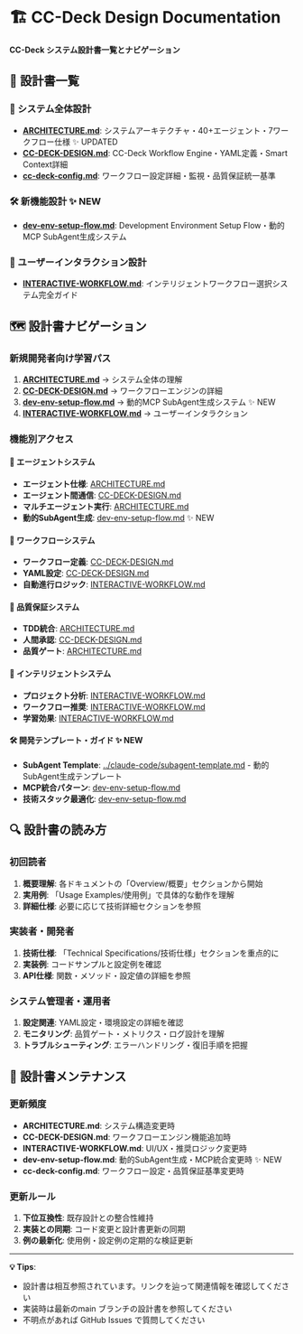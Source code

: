 # 🏗️ CC-Deck Design Documentation

**CC-Deck システム設計書一覧とナビゲーション**

## 📑 設計書一覧

### 🎯 システム全体設計
- **[ARCHITECTURE.md](ARCHITECTURE.md)**: システムアーキテクチャ・40+エージェント・7ワークフロー仕様 ✨ UPDATED
- **[CC-DECK-DESIGN.md](CC-DECK-DESIGN.md)**: CC-Deck Workflow Engine・YAML定義・Smart Context詳細
- **[cc-deck-config.md](cc-deck-config.md)**: ワークフロー設定詳細・監視・品質保証統一基準

### 🛠️ 新機能設計 ✨ NEW
- **[dev-env-setup-flow.md](dev-env-setup-flow.md)**: Development Environment Setup Flow・動的MCP SubAgent生成システム

### 🤔 ユーザーインタラクション設計  
- **[INTERACTIVE-WORKFLOW.md](INTERACTIVE-WORKFLOW.md)**: インテリジェントワークフロー選択システム完全ガイド

## 🗺️ 設計書ナビゲーション

### 新規開発者向け学習パス
1. **[ARCHITECTURE.md](ARCHITECTURE.md)** → システム全体の理解
2. **[CC-DECK-DESIGN.md](CC-DECK-DESIGN.md)** → ワークフローエンジンの詳細
3. **[dev-env-setup-flow.md](dev-env-setup-flow.md)** → 動的MCP SubAgent生成システム ✨ NEW
4. **[INTERACTIVE-WORKFLOW.md](INTERACTIVE-WORKFLOW.md)** → ユーザーインタラクション

### 機能別アクセス

#### 🤖 エージェントシステム
- **エージェント仕様**: [ARCHITECTURE.md](ARCHITECTURE.md#agents-specification)
- **エージェント間通信**: [CC-DECK-DESIGN.md](CC-DECK-DESIGN.md#smart-context-propagation)
- **マルチエージェント実行**: [ARCHITECTURE.md](ARCHITECTURE.md#multi-agent-orchestration)
- **動的SubAgent生成**: [dev-env-setup-flow.md](dev-env-setup-flow.md) ✨ NEW

#### 🔄 ワークフローシステム
- **ワークフロー定義**: [CC-DECK-DESIGN.md](CC-DECK-DESIGN.md#workflow-composition-pattern)
- **YAML設定**: [CC-DECK-DESIGN.md](CC-DECK-DESIGN.md#yaml-workflow-definitions)
- **自動進行ロジック**: [INTERACTIVE-WORKFLOW.md](INTERACTIVE-WORKFLOW.md#workflow-recommendation-logic)

#### 🎯 品質保証システム
- **TDD統合**: [ARCHITECTURE.md](ARCHITECTURE.md#tdd-integration)
- **人間承認**: [CC-DECK-DESIGN.md](CC-DECK-DESIGN.md#human-approval-workflows)
- **品質ゲート**: [ARCHITECTURE.md](ARCHITECTURE.md#quality-gates)

#### 🧠 インテリジェントシステム
- **プロジェクト分析**: [INTERACTIVE-WORKFLOW.md](INTERACTIVE-WORKFLOW.md#project-analysis-engine)
- **ワークフロー推奨**: [INTERACTIVE-WORKFLOW.md](INTERACTIVE-WORKFLOW.md#workflow-recommendation-logic)
- **学習効果**: [INTERACTIVE-WORKFLOW.md](INTERACTIVE-WORKFLOW.md#learning-benefits)

#### 🛠️ 開発テンプレート・ガイド ✨ NEW
- **SubAgent Template**: [../claude-code/subagent-template.md](../claude-code/subagent-template.md) - 動的SubAgent生成テンプレート
- **MCP統合パターン**: [dev-env-setup-flow.md](dev-env-setup-flow.md#mcp-integration-strategy)
- **技術スタック最適化**: [dev-env-setup-flow.md](dev-env-setup-flow.md#technical-design-decisions)

## 🔍 設計書の読み方

### 初回読者
1. **概要理解**: 各ドキュメントの「Overview/概要」セクションから開始
2. **実用例**: 「Usage Examples/使用例」で具体的な動作を理解
3. **詳細仕様**: 必要に応じて技術詳細セクションを参照

### 実装者・開発者
1. **技術仕様**: 「Technical Specifications/技術仕様」セクションを重点的に
2. **実装例**: コードサンプルと設定例を確認
3. **API仕様**: 関数・メソッド・設定値の詳細を参照

### システム管理者・運用者
1. **設定関連**: YAML設定・環境設定の詳細を確認
2. **モニタリング**: 品質ゲート・メトリクス・ログ設計を理解
3. **トラブルシューティング**: エラーハンドリング・復旧手順を把握

## 📝 設計書メンテナンス

### 更新頻度
- **ARCHITECTURE.md**: システム構造変更時
- **CC-DECK-DESIGN.md**: ワークフローエンジン機能追加時
- **INTERACTIVE-WORKFLOW.md**: UI/UX・推奨ロジック変更時
- **dev-env-setup-flow.md**: 動的SubAgent生成・MCP統合変更時 ✨ NEW
- **cc-deck-config.md**: ワークフロー設定・品質保証基準変更時

### 更新ルール
1. **下位互換性**: 既存設計との整合性維持
2. **実装との同期**: コード変更と設計書更新の同期
3. **例の最新化**: 使用例・設定例の定期的な検証更新

---

**💡 Tips**: 
- 設計書は相互参照されています。リンクを辿って関連情報を確認してください
- 実装時は最新のmain ブランチの設計書を参照してください
- 不明点があれば GitHub Issues で質問してください